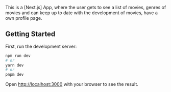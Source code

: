 This is a [Next.js] App, where the user gets to see a list of movies, genres of movies and can keep up to date with the development of movies, have a own profile page.

## Getting Started

First, run the development server:

```bash
npm run dev
# or
yarn dev
# or
pnpm dev
```

Open [http://localhost:3000](http://localhost:3000) with your browser to see the result.
